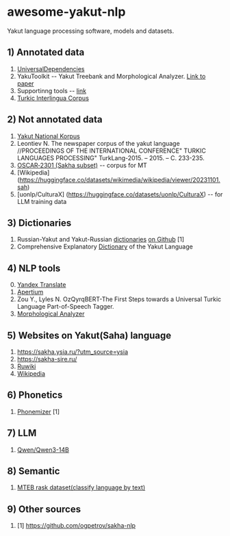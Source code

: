 # awesome-yakut-nlp
Yakut language processing software, models and datasets.

##  1) Annotated data

1. [UniversalDependencies](https://universaldependencies.org/treebanks/sah_yktdt/index.html)
2. YakuToolkit -- Yakut Treebank and Morphological Analyzer. [Link to paper](https://aclanthology.org/2022.sigul-1.24/)
3. Supportinng tools -- [link](https://github.com/unimorph/sah)
4. [Turkic Interlingua Corpus](https://github.com/turkic-interlingua/til-mt)

## 2) Not annotated data

1. [Yakut National Korpus](https://sakha-corpus.ysn.ru/index.php?k=6)
2. Leontiev N. The newspaper corpus of the yakut language //PROCEEDINGS OF THE INTERNATIONAL CONFERENCE" TURKIC LANGUAGES PROCESSING" TurkLang-2015. – 2015. – С. 233-235.
3. [OSCAR‑2301 (Sakha subset)](https://huggingface.co/datasets/oscar-corpus/OSCAR-2301) -- corpus for MT
4. [Wikipedia] (https://huggingface.co/datasets/wikimedia/wikipedia/viewer/20231101.sah)
5. [uonlp/CulturaX] (https://huggingface.co/datasets/uonlp/CulturaX) -- for LLM training data


## 3) Dictionaries

1. Russian-Yakut and Yakut-Russian [dictionaries](https://sakhatyla.ru/) [on Github](https://github.com/ogpetrov/sakha-nlp/blob/main/data/btsja_parsed_v01.csv) [1]
2. Comprehensive Explanatory [Dictionary](https://igi.ysn.ru/btsja/index.php?lang=ru) of the Yakut Language


## 4) NLP tools

0. [Yandex Translate](https://translate.yandex.ru/?source_lang=sah&target_lang=ru)
1. [Apertium](https://github.com/apertium/apertium-sah)
2. Zou Y., Lyles N. OzQyrqBERT-The First Steps towards a Universal Turkic Language Part-of-Speech Tagger.
3. [Morphological Analyzer](https://github.com/nicolascortegoso/yakutmorph)

## 5) Websites on Yakut(Saha) language 

1. https://sakha.ysia.ru/?utm_source=ysia
2. https://sakha-sire.ru/
3. [Ruwiki](https://sah.ruwiki.ru/wiki/%D0%A1%D2%AF%D1%80%D2%AF%D0%BD_%D1%81%D0%B8%D1%80%D1%8D%D0%B9)
4. [Wikipedia](https://sah.wikipedia.org/wiki/%D0%A1%D2%AF%D1%80%D2%AF%D0%BD_%D1%81%D0%B8%D1%80%D1%8D%D0%B9)

## 6) Phonetics

1. [Phonemizer](https://github.com/ogpetrov/sakha-nlp/blob/main/code/phonetics/sakha_phonemizer.py) [1]

## 7) LLM

1. [Qwen/Qwen3-14B](https://huggingface.co/lab-ii/Aina-14B-Instruct-01-10-2025)

## 8) Semantic

1. [MTEB rask dataset(classify language by text)](https://huggingface.co/datasets/mteb/CyrillicTurkicLangClassification)

## 9) Other sources

1. [1] https://github.com/ogpetrov/sakha-nlp